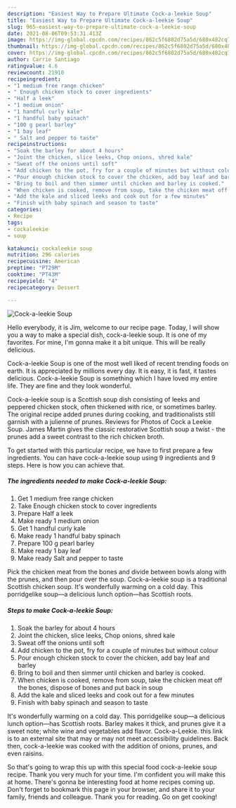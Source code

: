 ```yaml
---
description: "Easiest Way to Prepare Ultimate Cock-a-leekie Soup"
title: "Easiest Way to Prepare Ultimate Cock-a-leekie Soup"
slug: 965-easiest-way-to-prepare-ultimate-cock-a-leekie-soup
date: 2021-08-06T09:53:31.413Z
image: https://img-global.cpcdn.com/recipes/862c5f6802d75a5d/680x482cq70/cock-a-leekie-soup-recipe-main-photo.jpg
thumbnail: https://img-global.cpcdn.com/recipes/862c5f6802d75a5d/680x482cq70/cock-a-leekie-soup-recipe-main-photo.jpg
cover: https://img-global.cpcdn.com/recipes/862c5f6802d75a5d/680x482cq70/cock-a-leekie-soup-recipe-main-photo.jpg
author: Carrie Santiago
ratingvalue: 4.6
reviewcount: 21910
recipeingredient:
- "1 medium free range chicken"
- " Enough chicken stock to cover ingredients"
- "Half a leek"
- "1 medium onion"
- "1 handful curly kale"
- "1 handful baby spinach"
- "100 g pearl barley"
- "1 bay leaf"
- " Salt and pepper to taste"
recipeinstructions:
- "Soak the barley for about 4 hours"
- "Joint the chicken, slice leeks, Chop onions, shred kale"
- "Sweat off the onions until soft"
- "Add chicken to the pot, fry for a couple of minutes but without colour"
- "Pour enough chicken stock to cover the chicken, add bay leaf and barley"
- "Bring to boil and then simmer until chicken and barley is cooked."
- "When chicken is cooked, remove from soup, take the chicken meat off the bones, dispose of bones and put back in soup"
- "Add the kale and sliced leeks and cook out for a few minutes"
- "Finish with baby spinach and season to taste"
categories:
- Recipe
tags:
- cockaleekie
- soup

katakunci: cockaleekie soup 
nutrition: 296 calories
recipecuisine: American
preptime: "PT29M"
cooktime: "PT43M"
recipeyield: "4"
recipecategory: Dessert

---
```



![Cock-a-leekie Soup](https://img-global.cpcdn.com/recipes/862c5f6802d75a5d/680x482cq70/cock-a-leekie-soup-recipe-main-photo.jpg)

Hello everybody, it is Jim, welcome to our recipe page. Today, I will show you a way to make a special dish, cock-a-leekie soup. It is one of my favorites. For mine, I'm gonna make it a bit unique. This will be really delicious.

Cock-a-leekie Soup is one of the most well liked of recent trending foods on earth. It is appreciated by millions every day. It is easy, it is fast, it tastes delicious. Cock-a-leekie Soup is something which I have loved my entire life. They are fine and they look wonderful.

Cock-a-leekie soup is a Scottish soup dish consisting of leeks and peppered chicken stock, often thickened with rice, or sometimes barley. The original recipe added prunes during cooking, and traditionalists still garnish with a julienne of prunes. Reviews for Photos of Cock a Leekie Soup. James Martin gives the classic restorative Scottish soup a twist - the prunes add a sweet contrast to the rich chicken broth.


To get started with this particular recipe, we have to first prepare a few ingredients. You can have cock-a-leekie soup using 9 ingredients and 9 steps. Here is how you can achieve that.

<!--inarticleads1-->

##### The ingredients needed to make Cock-a-leekie Soup:

1. Get 1 medium free range chicken
1. Take  Enough chicken stock to cover ingredients
1. Prepare Half a leek
1. Make ready 1 medium onion
1. Get 1 handful curly kale
1. Make ready 1 handful baby spinach
1. Prepare 100 g pearl barley
1. Make ready 1 bay leaf
1. Make ready  Salt and pepper to taste


Pick the chicken meat from the bones and divide between bowls along with the prunes, and then pour over the soup. Cock-a-leekie soup is a traditional Scottish chicken soup. It&#39;s wonderfully warming on a cold day. This porridgelike soup—a delicious lunch option—has Scottish roots. 

<!--inarticleads2-->

##### Steps to make Cock-a-leekie Soup:

1. Soak the barley for about 4 hours
1. Joint the chicken, slice leeks, Chop onions, shred kale
1. Sweat off the onions until soft
1. Add chicken to the pot, fry for a couple of minutes but without colour
1. Pour enough chicken stock to cover the chicken, add bay leaf and barley
1. Bring to boil and then simmer until chicken and barley is cooked.
1. When chicken is cooked, remove from soup, take the chicken meat off the bones, dispose of bones and put back in soup
1. Add the kale and sliced leeks and cook out for a few minutes
1. Finish with baby spinach and season to taste


It&#39;s wonderfully warming on a cold day. This porridgelike soup—a delicious lunch option—has Scottish roots. Barley makes it thick, and prunes give it a sweet note; white wine and vegetables add flavor. Cock-a-Leekie. this link is to an external site that may or may not meet accessibility guidelines. Back then, cock-a-leekie was cooked with the addition of onions, prunes, and even raisins. 

So that's going to wrap this up with this special food cock-a-leekie soup recipe. Thank you very much for your time. I'm confident you will make this at home. There's gonna be interesting food at home recipes coming up. Don't forget to bookmark this page in your browser, and share it to your family, friends and colleague. Thank you for reading. Go on get cooking!
